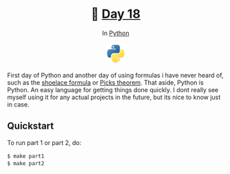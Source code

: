 <h1 align="center">🎄 <a href="https://adventofcode.com/2023/day/18">Day 18</a></h1>
<p align="center">In <a href="https://www.python.org/">Python</a></p>
<p align="center">
	<img src="https://raw.githubusercontent.com/devicons/devicon/55609aa5bd817ff167afce0d965585c92040787a/icons/python/python-original.svg" width="50px">
</p>

First day of Python and another day of using formulas i have never heard of, such as the
[shoelace formula](https://en.wikipedia.org/wiki/Shoelace_formula) or
[Picks theorem](https://en.wikipedia.org/wiki/Pick%27s_theorem). That aside, Python is Python. An
easy language for getting things done quickly. I dont really see myself using it for any actual
projects in the future, but its nice to know just in case.

## Quickstart
To run part 1 or part 2, do:
```sh
$ make part1
$ make part2
```
